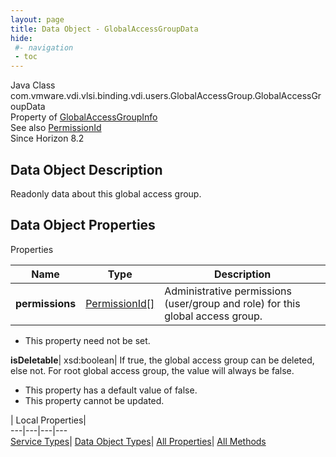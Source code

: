 ```yaml
---
layout: page
title: Data Object - GlobalAccessGroupData
hide:
 #- navigation
 - toc
---
```






Java Class
    com.vmware.vdi.vlsi.binding.vdi.users.GlobalAccessGroup.GlobalAccessGroupData  
Property of
     [GlobalAccessGroupInfo](vdi.users.GlobalAccessGroup.GlobalAccessGroupInfo.md#field_detail)  
See also
     [PermissionId](vdi.entity.PermissionId.md)  
Since 
    Horizon 8.2

## Data Object Description 

Readonly data about this global access group. 

## Data Object Properties

Properties

Name |  Type |  Description   
---|---|---  
**permissions**| [PermissionId[]](vdi.entity.PermissionId.md)|  Administrative permissions (user/group and role) for this global access group.   


 * This property need not be set.

  
**isDeletable**|  xsd:boolean|  If true, the global access group can be deleted, else not. For root global access group, the value will always be false.   


  * This property has a default value of false.
 * This property cannot be updated.

  
  
  
 | Local Properties|   
---|---|---|---  
[Service Types](index-mo_types.md)| [Data Object Types](index-do_types.md)| [All Properties](index-properties.md)| [All Methods](index-methods.md)  
  
  

